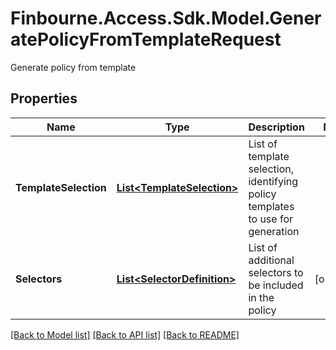# Finbourne.Access.Sdk.Model.GeneratePolicyFromTemplateRequest
Generate policy from template

## Properties

Name | Type | Description | Notes
------------ | ------------- | ------------- | -------------
**TemplateSelection** | [**List&lt;TemplateSelection&gt;**](TemplateSelection.md) | List of template selection, identifying policy templates to use for generation | 
**Selectors** | [**List&lt;SelectorDefinition&gt;**](SelectorDefinition.md) | List of additional selectors to be included in the policy | [optional] 

[[Back to Model list]](../README.md#documentation-for-models) [[Back to API list]](../README.md#documentation-for-api-endpoints) [[Back to README]](../README.md)


